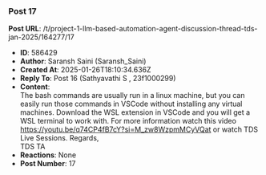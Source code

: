 ### Post 17
**Post URL**: /t/project-1-llm-based-automation-agent-discussion-thread-tds-jan-2025/164277/17
- **ID**: 586429
- **Author**: Saransh Saini (Saransh_Saini)
- **Created At**: 2025-01-26T18:10:34.636Z
- **Reply To**: Post 16 (Sathyavathi S , 23f1000299)
- **Content**:  
  The bash commands are usually run in a linux machine, but you can easily run those commands in VSCode without installing any virtual machines. Download the WSL extension in VSCode and you will get a WSL terminal to work with.
For more information watch this video <a href="https://youtu.be/q74CP4fB7cY?si=M_zw8WzpmMCyVQat" rel="noopener nofollow ugc">https://youtu.be/q74CP4fB7cY?si=M_zw8WzpmMCyVQat</a> or watch TDS Live Sessions.
Regards,<br>
TDS TA
- **Reactions**: None
- **Post Number**: 17

